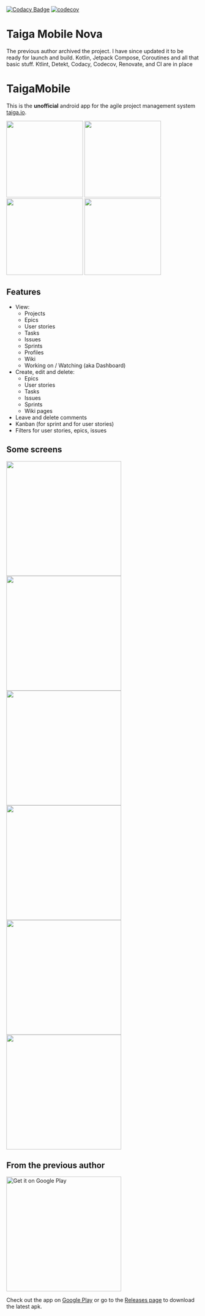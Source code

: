 [![Codacy Badge](https://app.codacy.com/project/badge/Grade/df9b05b34af1456fbb8fe75fbab0f6f2)](https://app.codacy.com/gh/Grigoriym/TaigaMobileNova/dashboard?utm_source=gh&utm_medium=referral&utm_content=&utm_campaign=Badge_grade) [![codecov](https://codecov.io/gh/Grigoriym/TaigaMobileNova/branch/master/graph/badge.svg?token=8SI5NVSBNF)](https://codecov.io/gh/Grigoriym/TaigaMobileNova)

# Taiga Mobile Nova
The previous author archived the project. I have since updated it to be ready for launch and build. 
Kotlin, Jetpack Compose, Coroutines and all that basic stuff.
Ktlint, Detekt, Codacy, Codecov, Renovate, and CI are in place

# TaigaMobile

This is the **unofficial** android app for the agile project management system [taiga.io](https://www.taiga.io/).

<img src="screenshots/m3_1.png" width=200/> <img src="screenshots/m3_2.png" width=200/>
<img src="screenshots/m3_3.png" width=200/> <img src="screenshots/m3_4.png" width=200/>

## Features
* View:
  * Projects
  * Epics
  * User stories
  * Tasks
  * Issues
  * Sprints
  * Profiles
  * Wiki
  * Working on / Watching (aka Dashboard)
* Create, edit and delete:
  * Epics
  * User stories
  * Tasks
  * Issues
  * Sprints
  * Wiki pages
* Leave and delete comments
* Kanban (for sprint and for user stories)
* Filters for user stories, epics, issues

## Some screens
<img src="screenshots/login.png" width=300/> <img src="screenshots/login_dark.png" width=300/>
<img src="screenshots/story.png" width=300/> <img src="screenshots/story_dark.png" width=300/>
<img src="screenshots/sprint.png" width=300/> <img src="screenshots/sprint_dark.png" width=300/>

## From the previous author
<a href='https://play.google.com/store/apps/details?id=io.eugenethedev.taigamobile&utm_source=github'><img alt='Get it on Google Play' src='https://play.google.com/intl/en_us/badges/static/images/badges/en_badge_web_generic.png' width=300/></a>

Check out the app on [Google Play](https://play.google.com/store/apps/details?id=io.eugenethedev.taigamobile&utm_source=github) or go to the [Releases page](https://github.com/EugeneTheDev/TaigaMobile/releases) to download the latest apk.
